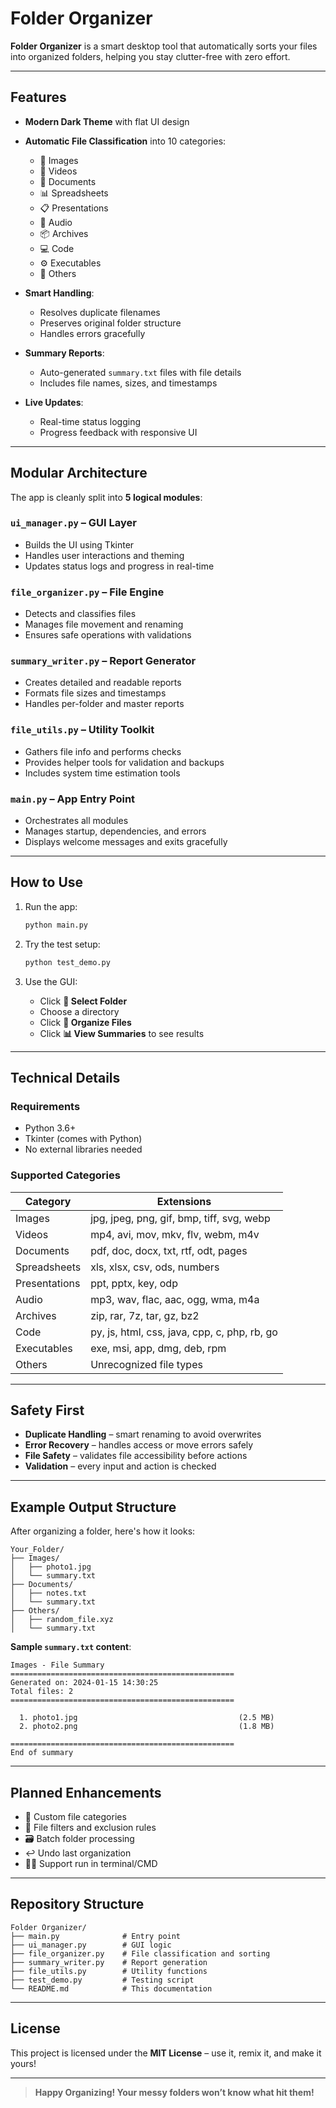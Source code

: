 # Folder Organizer

**Folder Organizer** is a smart desktop tool that automatically sorts your files into organized folders, helping you stay clutter-free with zero effort.

---

## Features

- **Modern Dark Theme** with flat UI design  
- **Automatic File Classification** into 10 categories:
  - 📸 Images
  - 🎥 Videos
  - 📄 Documents
  - 📊 Spreadsheets
  - 📋 Presentations
  - 🎵 Audio
  - 📦 Archives
  - 💻 Code
  - ⚙️ Executables
  - 📁 Others

- **Smart Handling**:
  - Resolves duplicate filenames
  - Preserves original folder structure
  - Handles errors gracefully

- **Summary Reports**:
  - Auto-generated `summary.txt` files with file details
  - Includes file names, sizes, and timestamps

- **Live Updates**:
  - Real-time status logging
  - Progress feedback with responsive UI

---

## Modular Architecture

The app is cleanly split into **5 logical modules**:

### `ui_manager.py` – GUI Layer  
- Builds the UI using Tkinter  
- Handles user interactions and theming  
- Updates status logs and progress in real-time  

### `file_organizer.py` – File Engine  
- Detects and classifies files  
- Manages file movement and renaming  
- Ensures safe operations with validations  

### `summary_writer.py` – Report Generator  
- Creates detailed and readable reports  
- Formats file sizes and timestamps  
- Handles per-folder and master reports  

### `file_utils.py` – Utility Toolkit  
- Gathers file info and performs checks  
- Provides helper tools for validation and backups  
- Includes system time estimation tools  

### `main.py` – App Entry Point  
- Orchestrates all modules  
- Manages startup, dependencies, and errors  
- Displays welcome messages and exits gracefully  

---

## How to Use

1. Run the app:
   ```bash
   python main.py
   ```

2. Try the test setup:
   ```bash
   python test_demo.py
   ```

3. Use the GUI:
   - Click **📂 Select Folder**
   - Choose a directory
   - Click **🚀 Organize Files**
   - Click **📊 View Summaries** to see results

---

## Technical Details

### Requirements
- Python 3.6+
- Tkinter (comes with Python)
- No external libraries needed

### Supported Categories

| Category      | Extensions                                     |
|---------------|------------------------------------------------|
| Images        | jpg, jpeg, png, gif, bmp, tiff, svg, webp      |
| Videos        | mp4, avi, mov, mkv, flv, webm, m4v             |
| Documents     | pdf, doc, docx, txt, rtf, odt, pages           |
| Spreadsheets  | xls, xlsx, csv, ods, numbers                   |
| Presentations | ppt, pptx, key, odp                            |
| Audio         | mp3, wav, flac, aac, ogg, wma, m4a             |
| Archives      | zip, rar, 7z, tar, gz, bz2                     |
| Code          | py, js, html, css, java, cpp, c, php, rb, go   |
| Executables   | exe, msi, app, dmg, deb, rpm                   |
| Others        | Unrecognized file types                        |

---

## Safety First

- **Duplicate Handling** – smart renaming to avoid overwrites  
- **Error Recovery** – handles access or move errors safely  
- **File Safety** – validates file accessibility before actions  
- **Validation** – every input and action is checked

---

## Example Output Structure

After organizing a folder, here's how it looks:

```
Your_Folder/
├── Images/
│   ├── photo1.jpg
│   └── summary.txt
├── Documents/
│   ├── notes.txt
│   └── summary.txt
├── Others/
│   ├── random_file.xyz
│   └── summary.txt
```

**Sample `summary.txt` content**:
```
Images - File Summary
==================================================
Generated on: 2024-01-15 14:30:25
Total files: 2
==================================================

  1. photo1.jpg                                    (2.5 MB)
  2. photo2.png                                    (1.8 MB)

==================================================
End of summary
```

---

## Planned Enhancements

- 🔧 Custom file categories  
- 🎯 File filters and exclusion rules  
- 🗃️ Batch folder processing  
- ↩️ Undo last organization
- 🧑‍💻 Support run in terminal/CMD

---

## Repository Structure

```
Folder Organizer/
├── main.py              # Entry point
├── ui_manager.py        # GUI logic
├── file_organizer.py    # File classification and sorting
├── summary_writer.py    # Report generation
├── file_utils.py        # Utility functions
├── test_demo.py         # Testing script
└── README.md            # This documentation
```

---

## License

This project is licensed under the **MIT License** – use it, remix it, and make it yours!  

---

> **Happy Organizing! Your messy folders won’t know what hit them!**
